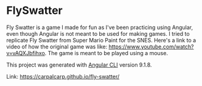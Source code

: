 # FlySwatter

Fly Swatter is a game I made for fun as I've been practicing using Angular, even though Angular is not meant to be used for making games. I tried to replicate Fly Swatter from Super Mario Paint for the SNES. Here's a link to a video of how the original game was like: https://www.youtube.com/watch?v=vAQXJbfihxo. The game is meant to be played using a mouse. 

This project was generated with [Angular CLI](https://github.com/angular/angular-cli) version 9.1.8.

Link: https://carpalcarp.github.io/fly-swatter/
